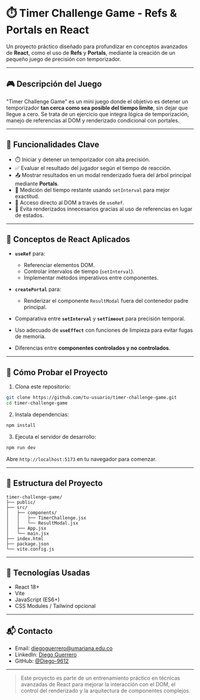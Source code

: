 # ⏱️ Timer Challenge Game - Refs & Portals en React

Un proyecto práctico diseñado para profundizar en conceptos avanzados de **React**, como el uso de **Refs** y **Portals**, mediante la creación de un pequeño juego de precisión con temporizador.

---

## 🎮 Descripción del Juego

"Timer Challenge Game" es un mini juego donde el objetivo es detener un temporizador **tan cerca como sea posible del tiempo límite**, sin dejar que llegue a cero. Se trata de un ejercicio que integra lógica de temporización, manejo de referencias al DOM y renderizado condicional con portales.

---

## 🚀 Funcionalidades Clave

* ⏱️ Iniciar y detener un temporizador con alta precisión.
* ✅ Evaluar el resultado del jugador según el tiempo de reacción.
* 📤 Mostrar resultados en un modal renderizado fuera del árbol principal mediante **Portals**.
* 🧮 Medición del tiempo restante usando `setInterval` para mejor exactitud.
* 🎯 Acceso directo al DOM a través de `useRef`.
* 🧼 Evita renderizados innecesarios gracias al uso de referencias en lugar de estados.

---

## 🧠 Conceptos de React Aplicados

* **`useRef`** para:

  * Referenciar elementos DOM.
  * Controlar intervalos de tiempo (`setInterval`).
  * Implementar métodos imperativos entre componentes.
* **`createPortal`** para:

  * Renderizar el componente `ResultModal` fuera del contenedor padre principal.
* Comparativa entre **`setInterval`** y **`setTimeout`** para precisión temporal.
* Uso adecuado de **`useEffect`** con funciones de limpieza para evitar fugas de memoria.
* Diferencias entre **componentes controlados y no controlados**.

---

## 🧪 Cómo Probar el Proyecto

1. Clona este repositorio:

```bash
git clone https://github.com/tu-usuario/timer-challenge-game.git
cd timer-challenge-game
```

2. Instala dependencias:

```bash
npm install
```

3. Ejecuta el servidor de desarrollo:

```bash
npm run dev
```

Abre `http://localhost:5173` en tu navegador para comenzar.

---

## 📁 Estructura del Proyecto

```
timer-challenge-game/
├── public/
├── src/
│   ├── components/
│   │   ├── TimerChallenge.jsx
│   │   └── ResultModal.jsx
│   ├── App.jsx
│   └── main.jsx
├── index.html
├── package.json
└── vite.config.js
```

---

## 🧩 Tecnologías Usadas

* React 18+
* Vite
* JavaScript (ES6+)
* CSS Modules / Tailwind opcional

---

## 📬 Contacto

* Email: [diegoguerrero@umariana.edu.co](mailto:diegoguerrero@umariana.edu.co)
* LinkedIn: [Diego Guerrero](https://www.linkedin.com/in/diego-guerrero-dev)
* GitHub: [@Diego-9612](https://github.com/Diego-9612)

---

> Este proyecto es parte de un entrenamiento práctico en técnicas avanzadas de React para mejorar la interacción con el DOM, el control del renderizado y la arquitectura de componentes complejos.
